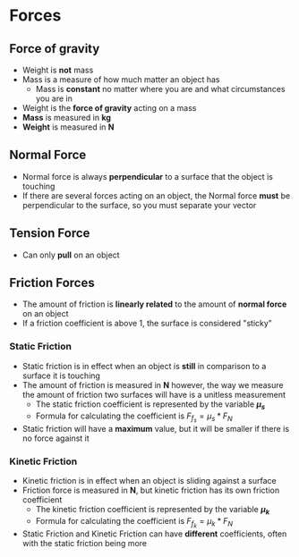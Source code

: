 # Forces
## Force of gravity
- Weight is **not** mass
- Mass is a measure of how much matter an object has
	- Mass is **constant** no matter where you are and what circumstances you are in
- Weight is the **force of gravity** acting on a mass
- **Mass** is measured in **kg**
- **Weight** is measured in **N**

## Normal Force
- Normal force is always **perpendicular** to a surface that the object is touching
- If there are several forces acting on an object, the Normal force **must** be perpendicular to the surface, so you must separate your vector

## Tension Force
- Can only **pull** on an object

## Friction Forces
- The amount of friction is **linearly related** to the amount of **normal force** on an object
- If a friction coefficient is above 1, the surface is considered "sticky"
### Static Friction
- Static friction is in effect when an object is **still** in comparison to a surface it is touching
- The amount of friction is measured in **N** however, the way we measure the amount of friction two surfaces will have is a unitless measurement
	- The static friction coefficient is represented by the variable **$\mu_s$**
	- Formula for calculating the coefficient is $F_{f_s} = \mu_s*F_N$
- Static friction will have a **maximum** value, but it will be smaller if there is no force against it
### Kinetic Friction
- Kinetic friction is in effect when an object is sliding against a surface
- Friction force is measured in **N**, but kinetic friction has its own friction coefficient
	- The kinetic friction coefficient is represented by the variable **$\mu_k$**
	- Formula for calculating the coefficient is $F_{f_k} = \mu_k*F_N$
- Static Friction and Kinetic Friction can have **different** coefficients, often with the static friction being more
